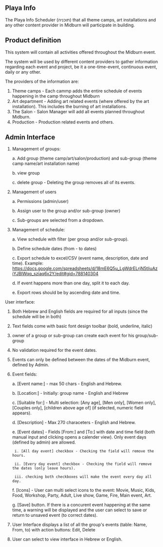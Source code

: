 Playa Info
----------
The Playa Info Scheduler (תוכניה) that all theme camps, art installations and any other content provider in Midburn will participate in building.

Product definition
------------------

This system will contain all activities offered throughout the Midburn event.

The system will be used by different content providers to gather information regarding each event and project, be it a one-time-event, continuous event, daily or any other. 

The providers of the information are:

1. Theme camps - Each cammp adds the entire schedule of events happening in the camp throughout Midburn
2. Art department - Adding art related events (where offered by the art installation). This includes the burning of art installations.
3. The Salon - Salon Manager will add all events planned throughout Midburn.
4. Production - Production related events and others.

Admin Interface
---------------

1. Management of groups:

	a. Add group (theme camp/art/salon/production) and sub-group (theme camp name/art installation name)

	b. view group

	c. delete group - Deleting the group removes all of its events.
	
2. Management of users

	a. Permissions (admin/user)

	b. Assign user to the group and/or sub-group (owner)

	c. Sub-groups are selected from a dropdown.

3. Management of schedule:

	a. View schedule with filter (per group and/or sub-group).

	b. Define schedule dates (from - to dates)

	c. Export schedule to excel/CSV (event name, description, date and time). Example: https://docs.google.com/spreadsheets/d/18mE6Q5u_LgWdrELrjN5tliuAziYJBIWqq_sziaq6x2Y/edit#gid=788140304

	d. If event happens more than one day, split it to each day.
	
	e. Export rows should be by ascending date and time. 
	
User interface:

1. Both Hebrew and English fields are required for all inputs (since the schedule will be in both)

2. Text fields come with basic font design toolbar (bold, underline, italic)

3. owner of a group or sub-group can create each event for his group/sub-group

4. No validation required for the event dates.

5. Events can only be defined between the dates of the Midburn event, defined by Admin.

6. Event fields:

	a. [Event name:] - max 50 chars - English and Hebrew.

	b. [Location:] - Initially: group name - English and Hebrew

	c. [Suitable for:] - Multi selection: [Any age], [Men only], [Women only], [Couples only], [children above age of] (if selected, numeric field appears).
	
	d. [Description] - Max 270 characeters - English and Hebrew.
	
	e. [Event dates] - Fields [From:] and [To:] with date and time field (both manual input and clicking opens a calender view). Only event days (defined by admin) are allowed. 
	
		i. [All day event] checkbox - Checking the field will remove the hours.
	
		ii. [Every day event] checkbox - Checking the field will remove the dates (only leave hours).
	
		iii. checking both checkboxes will make the event every day all day.
	
	f. [Icons] - User can multi select icons to the event: Movie, Music, Kids, Food, Workshop, Party, Adult, Live show, Game, Fire, Main event, Art.
	
	g. [Save] button. If there is a concurent event happening at the same time, a warning will be displayed and the user can select to save or return to unsaved event (to correct dates).

7. User Interface displays a list of all the group's events (table: Name, From, to) with action buttons: Edit, Delete

8. User can select to view interface in Hebrew or English. 
